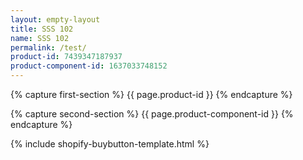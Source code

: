```yaml
---
layout: empty-layout
title: SSS 102
name: SSS 102
permalink: /test/
product-id: 7439347187937
product-component-id: 1637033748152
---
```


<!----------BBBB capture section 1-------------->
{% capture first-section %}
{{ page.product-id }}
{% endcapture %}
<!----------EEEE capture section 1-------------->



<!----------BBBB capture section 2-------------->

{% capture second-section %}
{{ page.product-component-id }}
{% endcapture %}
<!----------EEEE capture section 2-------------->



<!----------BBBB include the template for multiple content insertions-------------->
{% include shopify-buybutton-template.html %}
<!----------EEEE include the template for multiple content insertions-------------->
